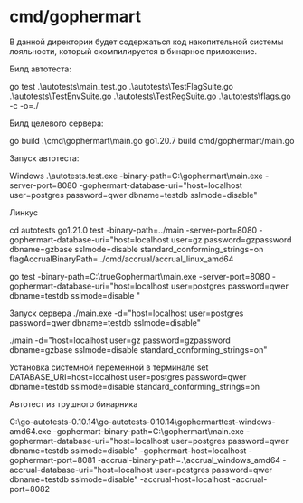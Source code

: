 # cmd/gophermart

В данной директории будет содержаться код накопительной системы лояльности, который скомпилируется в бинарное
приложение.

Билд автотеста:

go test .\autotests\main_test.go .\autotests\TestFlagSuite.go .\autotests\TestEnvSuite.go .\autotests\TestRegSuite.go .\autotests\flags.go -c -o=./

Билд целевого сервера:

go build .\cmd\gophermart\main.go 
go1.20.7 build cmd/gophermart/main.go 

Запуск автотеста:

Windows
.\autotests.test.exe -binary-path=C:\gophermart\main.exe -server-port=8080 -gophermart-database-uri="host=localhost user=postgres password=qwer dbname=testdb sslmode=disable"

Линкус

cd autotests
go1.21.0 test -binary-path=../main -server-port=8080 -gophermart-database-uri="host=localhost user=gz password=gzpassword dbname=gzbase sslmode=disable  standard_conforming_strings=on flagAccrualBinaryPath=../cmd/accrual/accrual_linux_amd64

go test -binary-path=C:\trueGophermart\main.exe -server-port=8080 -gophermart-database-uri="host=localhost user=postgres password=qwer dbname=testdb sslmode=disable "

Запуск сервера
./main.exe -d="host=localhost user=postgres password=qwer dbname=testdb sslmode=disable"

./main -d="host=localhost user=gz password=gzpassword dbname=gzbase sslmode=disable standard_conforming_strings=on"

Установка системной переменной в терминале
set DATABASE_URI=host=localhost user=postgres password=qwer dbname=testdb sslmode=disable  standard_conforming_strings=on

Автотест из трушного бинарника

 C:\go-autotests-0.10.14\go-autotests-0.10.14\gophermarttest-windows-amd64.exe -gophermart-binary-path=C:\gophermart\main.exe -gophermart-database-uri="host=localhost user=postgres password=qwer dbname=testdb sslmode=disable" -gophermart-host=localhost -gophermart-port=8081 -accrual-binary-path=.\accrual_windows_amd64 -accrual-database-uri="host=localhost user=postgres password=qwer dbname=testdb sslmode=disable" -accrual-host=localhost -accrual-port=8082